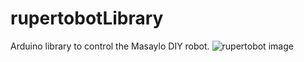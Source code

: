 # rupertobotLibrary
Arduino library to control the Masaylo DIY robot.
![rupertobot image](https://agomezgar.github.io/rupertobot/img/rupertobotGeneral.jpg)
